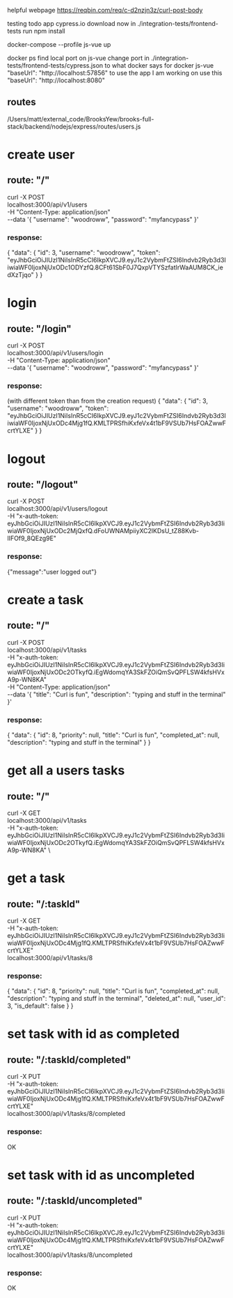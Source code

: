 helpful webpage
https://reqbin.com/req/c-d2nzjn3z/curl-post-body


testing todo app
cypress.io download now
in ./integration-tests/frontend-tests run npm install

docker-compose --profile js-vue up

docker ps
find local port on js-vue
change port in ./integration-tests/frontend-tests/cypress.json to what docker says
for docker js-vue
  "baseUrl": "http://localhost:57856"
to use the app I am working on use this
  "baseUrl": "http://localhost:8080"

## routes
/Users/matt/external_code/BrooksYew/brooks-full-stack/backend/nodejs/express/routes/users.js


# create user
## route: "/" 

curl -X POST \
localhost:3000/api/v1/users \
-H "Content-Type: application/json" \
--data '{ "username": "woodroww", "password": "myfancypass" }'

### response:
{
    "data": {
        "id": 3,
        "username": "woodroww",
        "token": "eyJhbGciOiJIUzI1NiIsInR5cCI6IkpXVCJ9.eyJ1c2VybmFtZSI6Indvb2Ryb3d3IiwiaWF0IjoxNjUxODc1ODYzfQ.8CFt61SbF0J7QxpVTYSzfatIrWaAUM8CK_iedXzTjqo"
    }
}


# login
## route: "/login" 

curl -X POST \
localhost:3000/api/v1/users/login \
-H "Content-Type: application/json" \
--data '{ "username": "woodroww", "password": "myfancypass" }'

### response:
(with different token than from the creation request)
{
	"data": {
		"id": 3,
		"username": "woodroww",
		"token": "eyJhbGciOiJIUzI1NiIsInR5cCI6IkpXVCJ9.eyJ1c2VybmFtZSI6Indvb2Ryb3d3IiwiaWF0IjoxNjUxODc4Mjg1fQ.KMLTPRSfhiKxfeVx4t1bF9VSUb7HsFOAZwwFcrtYLXE"
	}
}


# logout
## route: "/logout"

curl -X POST \
localhost:3000/api/v1/users/logout \
-H "x-auth-token: eyJhbGciOiJIUzI1NiIsInR5cCI6IkpXVCJ9.eyJ1c2VybmFtZSI6Indvb2Ryb3d3IiwiaWF0IjoxNjUxODc2MjQxfQ.dFoUWNAMpiiyXC2lKDsU_tZ88Kvb-lIFOf9_8QEzg9E"

### response:
{"message":"user logged out"}


# create a task
## route: "/"

curl -X POST \
localhost:3000/api/v1/tasks \
-H "x-auth-token: eyJhbGciOiJIUzI1NiIsInR5cCI6IkpXVCJ9.eyJ1c2VybmFtZSI6Indvb2Ryb3d3IiwiaWF0IjoxNjUxODc2OTkyfQ.iEgWdomqYA3SkFZOiQmSvQPFLSW4kfsHVxA9p-WN8KA" \
-H "Content-Type: application/json" \
--data '{ "title": "Curl is fun", "description": "typing and stuff in the terminal" }'

### response:
{
	"data": {
		"id": 8,
		"priority": null,
		"title": "Curl is fun",
		"completed_at": null,
		"description": "typing and stuff in the terminal"
	}
}


# get all a users tasks
## route: "/"
curl -X GET \
localhost:3000/api/v1/tasks \
-H "x-auth-token: eyJhbGciOiJIUzI1NiIsInR5cCI6IkpXVCJ9.eyJ1c2VybmFtZSI6Indvb2Ryb3d3IiwiaWF0IjoxNjUxODc2OTkyfQ.iEgWdomqYA3SkFZOiQmSvQPFLSW4kfsHVxA9p-WN8KA" \


# get a task
## route: "/:taskId"

curl -X GET \
-H "x-auth-token: eyJhbGciOiJIUzI1NiIsInR5cCI6IkpXVCJ9.eyJ1c2VybmFtZSI6Indvb2Ryb3d3IiwiaWF0IjoxNjUxODc4Mjg1fQ.KMLTPRSfhiKxfeVx4t1bF9VSUb7HsFOAZwwFcrtYLXE" \
localhost:3000/api/v1/tasks/8

### response:
{
	"data": {
		"id": 8,
		"priority": null,
		"title": "Curl is fun",
		"completed_at": null,
		"description": "typing and stuff in the terminal",
		"deleted_at": null,
		"user_id": 3,
		"is_default": false
	}
}


# set task with id as completed
## route: "/:taskId/completed"

curl -X PUT \
-H "x-auth-token: eyJhbGciOiJIUzI1NiIsInR5cCI6IkpXVCJ9.eyJ1c2VybmFtZSI6Indvb2Ryb3d3IiwiaWF0IjoxNjUxODc4Mjg1fQ.KMLTPRSfhiKxfeVx4t1bF9VSUb7HsFOAZwwFcrtYLXE" \
localhost:3000/api/v1/tasks/8/completed

### response:
OK


# set task with id as uncompleted
## route: "/:taskId/uncompleted"

curl -X PUT \
-H "x-auth-token: eyJhbGciOiJIUzI1NiIsInR5cCI6IkpXVCJ9.eyJ1c2VybmFtZSI6Indvb2Ryb3d3IiwiaWF0IjoxNjUxODc4Mjg1fQ.KMLTPRSfhiKxfeVx4t1bF9VSUb7HsFOAZwwFcrtYLXE" \
localhost:3000/api/v1/tasks/8/uncompleted

### response:
OK



